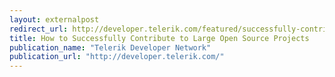 ```yaml
---
layout: externalpost
redirect_url: http://developer.telerik.com/featured/successfully-contribute-large-open-source-projects/
title: How to Successfully Contribute to Large Open Source Projects
publication_name: "Telerik Developer Network"
publication_url: "http://developer.telerik.com/"
---
```


